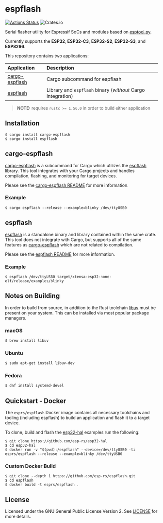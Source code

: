 # espflash

[![Actions Status](https://github.com/esp-rs/espflash/workflows/CI/badge.svg)](https://github.com/esp-rs/espflash/actions?query=workflow%3A"CI")
![Crates.io](https://img.shields.io/crates/l/espflash)

Serial flasher utility for Espressif SoCs and modules based on [esptool.py].

Currently supports the **ESP32**, **ESP32-C3**, **ESP32-S2**, **ESP32-S3**, and **ESP8266**.

This repository contains two applications:

| Application      | Description                                                 |
| :--------------- | :---------------------------------------------------------- |
| [cargo-espflash] | Cargo subcommand for espflash                               |
| [espflash]       | Library and `espflash` binary (_without_ Cargo integration) |

> **NOTE:** requires `rustc >= 1.56.0` in order to build either application

## Installation

```shell
$ cargo install cargo-espflash
$ cargo install espflash
```

## cargo-espflash

[cargo-espflash] is a subcommand for Cargo which utilizes the [espflash] library. This tool integrates with your Cargo projects and handles compilation, flashing, and monitoring for target devices.

Please see the [cargo-espflash README] for more information.

### Example

```shell
$ cargo espflash --release --example=blinky /dev/ttyUSB0
```

## espflash

[espflash] is a standalone binary and library contained within the same crate. This tool does not integrate with Cargo, but supports all of the same features as [cargo-espflash] which are not related to compilation.

Please see the [espflash README] for more information.

### Example

```shell
$ espflash /dev/ttyUSB0 target/xtensa-esp32-none-elf/release/examples/blinky
```

## Notes on Building

In order to build from source, in addition to the Rust toolchain [libuv](https://libuv.org/) must be present on your system. This can be installed via most popular package managers.

### macOS

```bash
$ brew install libuv
```

### Ubuntu

```bash
$ sudo apt-get install libuv-dev
```

### Fedora

```bash
$ dnf install systemd-devel
```

## Quickstart - Docker

The `esprs/espflash` Docker image contains all necessary toolchains and tooling (including espflash) to build an application and flash it to a target device.

To clone, build and flash the [esp32-hal] examples run the following:

```shell
$ git clone https://github.com/esp-rs/esp32-hal
$ cd esp32-hal
$ docker run -v "$(pwd):/espflash" --device=/dev/ttyUSB0 -ti esprs/espflash --release --example=blinky /dev/ttyUSB0
```

### Custom Docker Build

```shell
$ git clone --depth 1 https://github.com/esp-rs/espflash.git
$ cd espflash
$ docker build -t esprs/espflash .
```

## License

Licensed under the GNU General Public License Version 2. See [LICENSE](./espflash/LICENSE) for more details.

[esptool.py]: https://github.com/espressif/esptool
[cargo-espflash]: https://github.com/esp-rs/espflash/tree/master/cargo-espflash
[espflash]: https://github.com/esp-rs/espflash/tree/master/espflash
[cargo-espflash readme]: https://github.com/esp-rs/espflash/blob/master/cargo-espflash/README.md
[espflash readme]: https://github.com/esp-rs/espflash/blob/master/espflash/README.md
[esp32-hal]: https://github.com/esp-rs/esp32-hal

